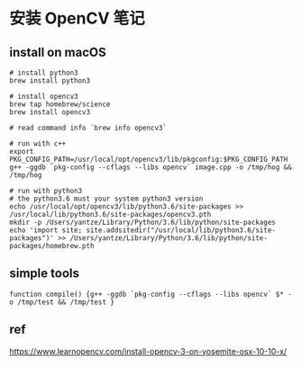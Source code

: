 # 安装 OpenCV 笔记

## install on macOS
```
# install python3
brew install python3

# install opencv3
brew tap homebrew/science
brew install opencv3

# read command info `brew info opencv3`

# run with c++
export PKG_CONFIG_PATH=/usr/local/opt/opencv3/lib/pkgconfig:$PKG_CONFIG_PATH
g++ -ggdb `pkg-config --cflags --libs opencv` image.cpp -o /tmp/hog && /tmp/hog

# run with python3
# the python3.6 must your system python3 version
echo /usr/local/opt/opencv3/lib/python3.6/site-packages >> /usr/local/lib/python3.6/site-packages/opencv3.pth
mkdir -p /Users/yantze/Library/Python/3.6/lib/python/site-packages
echo 'import site; site.addsitedir("/usr/local/lib/python3.6/site-packages")' >> /Users/yantze/Library/Python/3.6/lib/python/site-packages/homebrew.pth

```


## simple tools
```
function compile() {g++ -ggdb `pkg-config --cflags --libs opencv` $* -o /tmp/test && /tmp/test }
```


## ref
https://www.learnopencv.com/install-opencv-3-on-yosemite-osx-10-10-x/
